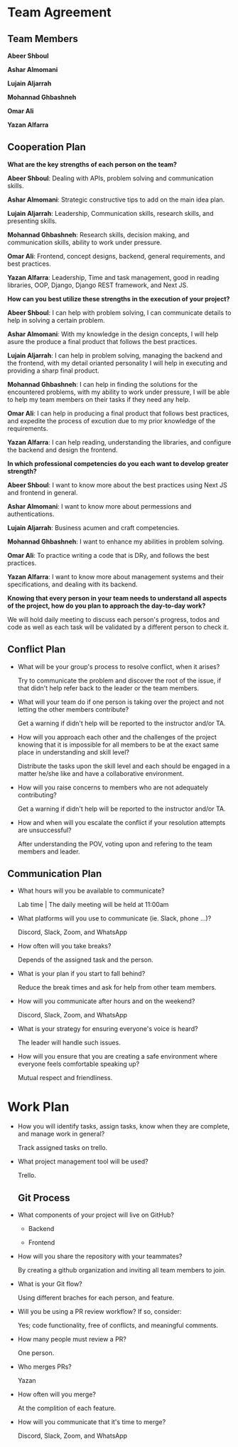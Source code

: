 # Team Agreement

## Team Members

**Abeer Shboul**

**Ashar Almomani**

**Lujain Aljarrah**

**Mohannad Ghbashneh**

**Omar Ali**

**Yazan Alfarra**

## Cooperation Plan


**What are the key strengths of each person on the team?**

**Abeer Shboul**: Dealing with APIs, problem solving and communication skills.

**Ashar Almomani**: Strategic constructive tips to add on the main idea plan.

**Lujain Aljarrah**: Leadership, Communication skills, research skills, and presenting skills.

**Mohannad Ghbashneh**: Research skills, decision making, and communication skills, ability to work under pressure.

**Omar Ali**: Frontend, concept designs, backend, general requirements, and best practices.

**Yazan Alfarra**: Leadership, Time and task management, good in reading libraries, OOP, Django, Django REST framework, and Next JS.


**How can you best utilize these strengths in the execution of your project?**

**Abeer Shboul**: I can help with problem solving, I can communicate details to help in solving a certain problem.
  
**Ashar Almomani**: With my knowledge in the design concepts, I will help asure the produce a final product that follows the best practices.

**Lujain Aljarrah**: I can help in problem solving, managing the backend and the frontend, with my detail orianted personality I will help in executing and providing a sharp final product.

**Mohannad Ghbashneh**: I can help in finding the solutions for the encountered problems, with my ability to work under pressure, I will be able to help my team members on their tasks if they need any help.

**Omar Ali**: I can help in producing a final product that follows best practices, and expedite the process of excution due to my prior knowledge of the requirements.

**Yazan Alfarra**: I can help reading, understanding the libraries, and configure the backend and design the frontend.
  
**In which professional competencies do you each want to develop greater strength?**

**Abeer Shboul**: I want to know more about the best practices using Next JS and frontend in general.
  
**Ashar Almomani**: I want to know more about permessions and authentications.

**Lujain Aljarrah**: Business acumen and craft competencies.

**Mohannad Ghbashneh**: I want to enhance my abilities in problem solving.

**Omar Ali**: To practice writing a code that is DRy, and follows the best practices.

**Yazan Alfarra**: I want to know more about management systems and their specifications, and dealing with its backend.


**Knowing that every person in your team needs to understand all aspects of the project, how do you plan to approach the day-to-day work?**

We will hold daily meeting to discuss each person's progress, todos and code as well as each task will be validated by a different person to check it. 

## Conflict Plan

- What will be your group's process to resolve conflict, when it arises?

  Try to communicate the problem and discover the root of the issue, if that didn't help refer back to the leader or the team members.

- What will your team do if one person is taking over the project and not letting the other members contribute?

  Get a warning if didn't help will be reported to the instructor and/or TA.

- How will you approach each other and the challenges of the project knowing that it is impossible for all members to be at the exact same place in understanding and skill level?

  Distribute the tasks upon the skill level and each should be engaged in a matter he/she like and have a collaborative environment.

- How will you raise concerns to members who are not adequately contributing?

  Get a warning if didn't help will be reported to the instructor and/or TA.

- How and when will you escalate the conflict if your resolution attempts are unsuccessful?

  After understanding the POV, voting upon and refering to the team members and leader.

## Communication Plan

- What hours will you be available to communicate?

  Lab time | The daily meeting will be held at 11:00am  

- What platforms will you use to communicate (ie. Slack, phone ...)?

  Discord, Slack, Zoom, and WhatsApp

- How often will you take breaks?

  Depends of the assigned task and the person.

- What is your plan if you start to fall behind?

  Reduce the break times and ask for help from other team members.

- How will you communicate after hours and on the weekend?

  Discord, Slack, Zoom, and WhatsApp

- What is your strategy for ensuring everyone's voice is heard?

  The leader will handle such issues.

- How will you ensure that you are creating a safe environment where everyone feels comfortable speaking up?

  Mutual respect and friendliness. 

# Work Plan

- How you will identify tasks, assign tasks, know when they are complete, and manage work in general?

  Track assigned tasks on trello.

- What project management tool will be used?

  Trello.
  
  ##  Git Process
  
- What components of your project will live on GitHub?

  - Backend
  
  - Frontend

- How will you share the repository with your teammates?

  By creating a github organization and inviting all team members to join.

- What is your Git flow?

  Using different braches for each person, and feature.

- Will you be using a PR review workflow? If so, consider:

  Yes; code functionality, free of conflicts, and meaningful comments.

- How many people must review a PR?

  One person.

- Who merges PRs?

  Yazan

- How often will you merge?

  At the complition of each feature.

- How will you communicate that it's time to merge?

  Discord, Slack, Zoom, and WhatsApp
